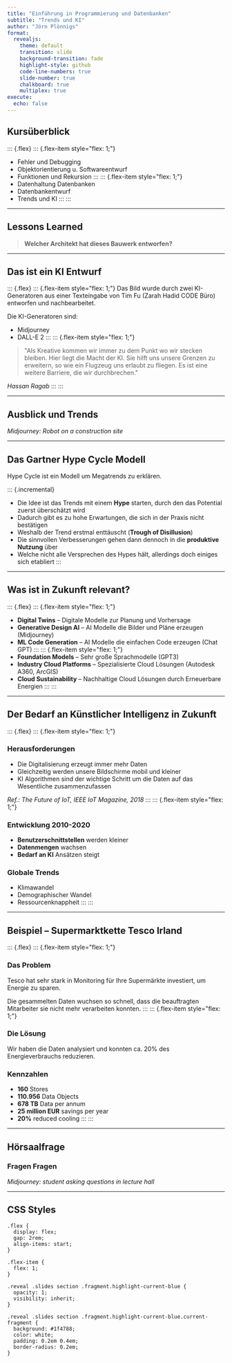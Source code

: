 ```yaml
---
title: "Einführung in Programmierung und Datenbanken"
subtitle: "Trends und KI"
author: "Jörn Plönnigs"
format: 
  revealjs:
    theme: default
    transition: slide
    background-transition: fade
    highlight-style: github
    code-line-numbers: true
    slide-number: true
    chalkboard: true
    multiplex: true
execute:
  echo: false
---
```


## Kursüberblick

::: {.flex}
::: {.flex-item style="flex: 1;"}
- Fehler und Debugging
- Objektorientierung u. Softwareentwurf
- Funktionen und Rekursion
:::
::: {.flex-item style="flex: 1;"}
- Datenhaltung Datenbanken
- Datenbankentwurf
- Trends und KI
:::
:::

---

## Lessons Learned

> **Welcher Architekt hat dieses Bauwerk entworfen?**

---

## Das ist ein KI Entwurf

::: {.flex}
::: {.flex-item style="flex: 1;"}
Das Bild wurde durch zwei KI-Generatoren aus einer Texteingabe von Tim Fu (Zarah Hadid CODE Büro) entworfen und nachbearbeitet.

Die KI-Generatoren sind:
- Midjourney 
- DALL-E 2
:::
::: {.flex-item style="flex: 1;"}
> "Als Kreative kommen wir immer zu dem Punkt wo wir stecken bleiben. Hier liegt die Macht der KI. Sie hilft uns unsere Grenzen zu erweitern, so wie ein Flugzeug uns erlaubt zu fliegen. Es ist eine weitere Barriere, die wir durchbrechen."

*Hassan Ragab*
:::
:::

---

## Ausblick und Trends

*Midjourney: Robot on a construction site*

---

## Das Gartner Hype Cycle Modell

Hype Cycle ist ein Modell um Megatrends zu erklären.

::: {.incremental}
- Die Idee ist das Trends mit einem **Hype** starten, durch den das Potential zuerst überschätzt wird
- Dadurch gibt es zu hohe Erwartungen, die sich in der Praxis nicht bestätigen
- Weshalb der Trend erstmal enttäuscht (**Trough of Disillusion**)
- Die sinnvollen Verbesserungen gehen dann dennoch in die **produktive Nutzung** über
- Welche nicht alle Versprechen des Hypes hält, allerdings doch einiges sich etabliert
:::

---

## Was ist in Zukunft relevant?

::: {.flex}
::: {.flex-item style="flex: 1;"}
- **Digital Twins** – Digitale Modelle zur Planung und Vorhersage
- **Generative Design AI** – AI Modelle die Bilder und Pläne erzeugen (Midjourney)
- **ML Code Generation** – AI Modelle die einfachen Code erzeugen (Chat GPT)
:::
::: {.flex-item style="flex: 1;"}
- **Foundation Models** – Sehr große Sprachmodelle (GPT3)
- **Industry Cloud Platforms** – Spezialisierte Cloud Lösungen (Autodesk A360, ArcGIS)
- **Cloud Sustainability** – Nachhaltige Cloud Lösungen durch Erneuerbare Energien
:::
:::

---

## Der Bedarf an Künstlicher Intelligenz in Zukunft

::: {.flex}
::: {.flex-item style="flex: 1;"}
### Herausforderungen
- Die Digitalisierung erzeugt immer mehr Daten
- Gleichzeitig werden unsere Bildschirme mobil und kleiner
- KI Algorithmen sind der wichtige Schritt um die Daten auf das Wesentliche zusammenzufassen

*Ref.: The Future of IoT, IEEE IoT Magazine, 2018*
:::
::: {.flex-item style="flex: 1;"}
### Entwicklung 2010-2020
- **Benutzerschnittstellen** werden kleiner
- **Datenmengen** wachsen
- **Bedarf an KI** Ansätzen steigt

### Globale Trends
- Klimawandel
- Demographischer Wandel
- Ressourcenknappheit
:::
:::

---

## Beispiel – Supermarktkette Tesco Irland

::: {.flex}
::: {.flex-item style="flex: 1;"}
### Das Problem
Tesco hat sehr stark in Monitoring für Ihre Supermärkte investiert, um Energie zu sparen.

Die gesammelten Daten wuchsen so schnell, dass die beauftragten Mitarbeiter sie nicht mehr verarbeiten konnten.
:::
::: {.flex-item style="flex: 1;"}
### Die Lösung
Wir haben die Daten analysiert und konnten ca. 20% des Energieverbrauchs reduzieren.

### Kennzahlen
- **160** Stores
- **110.956** Data Objects  
- **678 TB** Data per annum
- **25 million EUR** savings per year
- **20%** reduced cooling
:::
:::

---

## Hörsaalfrage

### Fragen Fragen

*Midjourney: student asking questions in lecture hall*

---

## CSS Styles

```{css}
.flex {
  display: flex;
  gap: 2rem;
  align-items: start;
}

.flex-item {
  flex: 1;
}

.reveal .slides section .fragment.highlight-current-blue {
  opacity: 1;
  visibility: inherit;
}

.reveal .slides section .fragment.highlight-current-blue.current-fragment {
  background: #1f4788;
  color: white;
  padding: 0.2em 0.4em;
  border-radius: 0.2em;
}
```